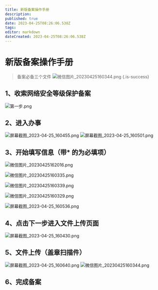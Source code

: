 ```yaml
---
title: 新版备案操作手册
description: 
published: true
date: 2023-04-25T08:26:06.538Z
tags: 
editor: markdown
dateCreated: 2023-04-25T08:26:06.538Z
---
```


# 新版备案操作手册

> 备案必备三个文件
> ![微信图片_20230425160344.png](/定级材料文档/图片/微信图片_20230425160344.png)
{.is-success}

## 1、收索网络安全等级保护备案
![第一步.png](/定级材料文档/图片/第一步.png)

## 2、进入办事
![屏幕截图_2023-04-25_160455.png](/定级材料文档/图片/屏幕截图_2023-04-25_160455.png)
![屏幕截图_2023-04-25_160501.png](/定级材料文档/图片/屏幕截图_2023-04-25_160501.png)

## 3、开始填写信息（带* 的为必填项）
![微信图片_20230425162016.png](/定级材料文档/图片/微信图片_20230425162016.png)

![微信图片_20230425160335.png](/定级材料文档/图片/微信图片_20230425160335.png)

![微信图片_20230425160339.png](/定级材料文档/图片/微信图片_20230425160339.png)

![微信图片_20230425160329.png](/定级材料文档/图片/微信图片_20230425160329.png)

![屏幕截图_2023-04-25_160536.png](/定级材料文档/图片/屏幕截图_2023-04-25_160536.png)

## 4、点击下一步进入文件上传页面
![屏幕截图_2023-04-25_160430.png](/定级材料文档/图片/屏幕截图_2023-04-25_160430.png)
## 5、文件上传（盖章扫描件）
![屏幕截图_2023-04-25_160640.png](/定级材料文档/图片/屏幕截图_2023-04-25_160640.png)
![微信图片_20230425160344.png](/定级材料文档/图片/微信图片_20230425160344.png)

## 6、完成备案